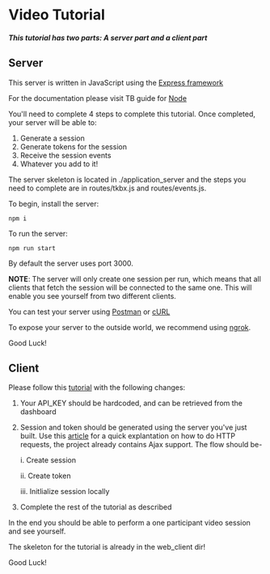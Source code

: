 # Video Tutorial

#### _This tutorial has two parts: A server part and a client part_

## Server

This server is written in JavaScript using the [Express framework](https://expressjs.com/)

For the documentation please visit TB guide for [Node](https://tokbox.com/developer/sdks/node/)

You'll need to complete 4 steps to complete this tutorial. Once completed, your server will be able to:

1. Generate a session
2. Generate tokens for the session
3. Receive the session events
4. Whatever you add to it!

The server skeleton is located in ./application_server and the steps you need to complete are in routes/tkbx.js and routes/events.js.

To begin, install the server:

`npm i`

To run the server:

`npm run start`

By default the server uses port 3000.

**NOTE**: The server will only create one session per run, which means that all clients that fetch the session will be connected to the same one. This will enable you see yourself from two different clients.

You can test your server using [Postman](https://www.getpostman.com/) or [cURL](https://help.ubidots.com/en/articles/2165289-learn-how-to-install-run-curl-on-windows-macosx-linux)

To expose your server to the outside world, we recommend using [ngrok](https://ngrok.com/).

Good Luck!

## Client

Please follow this [tutorial](https://tokbox.com/developer/tutorials/web/basic-video-chat/) with the following changes:

1. Your API_KEY should be hardcoded, and can be retrieved from the dashboard
2. Session and token should be generated using the server you've just built. Use this [article](https://www.freecodecamp.org/news/here-is-the-most-popular-ways-to-make-an-http-request-in-javascript-954ce8c95aaa/#jquery-methods) for a quick explantation on how to do HTTP requests, the project already contains Ajax support. The flow should be-

   i. Create session

   ii. Create token

   iii. Initlialize session locally

3. Complete the rest of the tutorial as described

In the end you should be able to perform a one participant video session and see yourself.

The skeleton for the tutorial is already in the web_client dir!

Good Luck!

